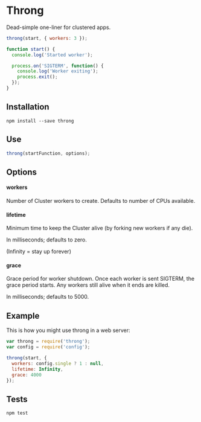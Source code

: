 # Throng

Dead-simple one-liner for clustered apps.

```js
throng(start, { workers: 3 });

function start() {
  console.log('Started worker');

  process.on('SIGTERM', function() {
    console.log('Worker exiting');
    process.exit();
  });
}
```

## Installation

```
npm install --save throng
```

## Use

```js
throng(startFunction, options);
```

## Options

#### workers

Number of Cluster workers to create.
Defaults to number of CPUs available.

#### lifetime

Minimum time to keep the Cluster alive
(by forking new workers if any die).

In milliseconds; defaults to zero.

(Infinity = stay up forever)

#### grace

Grace period for worker shutdown.
Once each worker is sent SIGTERM, the grace period starts.
Any workers still alive when it ends are killed.

In milliseconds; defaults to 5000.

## Example

This is how you might use throng in a web server:

```js
var throng = require('throng');
var config = require('config');

throng(start, {
  workers: config.single ? 1 : null,
  lifetime: Infinity,
  grace: 4000
});
```

## Tests

```
npm test
```

